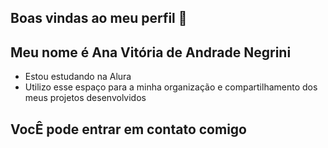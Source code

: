 ## Boas vindas ao meu perfil 💙
## Meu nome é Ana Vitória de Andrade Negrini
- Estou estudando na Alura
- Utilizo esse espaço para a minha organização e compartilhamento dos meus projetos desenvolvidos
 ## VocÊ pode entrar em contato comigo 
 
